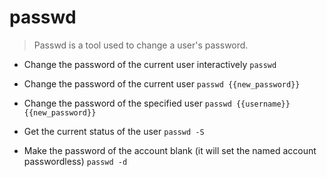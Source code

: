 # passwd
> Passwd is a tool used to change a user's password.

- Change the password of the current user interactively
`passwd`

- Change the password of the current user
`passwd {{new_password}}`

- Change the password of the specified user
`passwd {{username}} {{new_password}}`

- Get the current status of the user
`passwd -S`

- Make the password of the account blank (it will set the named account passwordless)
`passwd -d`
